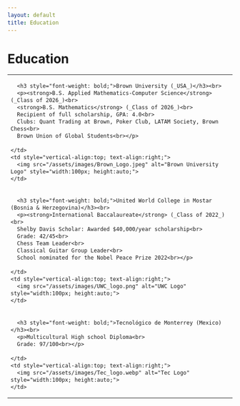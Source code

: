 ```yaml
---
layout: default
title: Education
---
```


# Education

<table style="width:100%;">
  <tr>
    <td style="vertical-align:top;">

      <h3 style="font-weight: bold;">Brown University (_USA_)</h3><br> 
      <p><strong>B.S. Applied Mathematics-Computer Science</strong> (_Class of 2026_)<br>
      <strong>B.S. Mathematics</strong> (_Class of 2026_)<br>
      Recipient of full scholarship, GPA: 4.0<br>
      Clubs: Quant Trading at Brown, Poker Club, LATAM Society, Brown Chess<br>
      Brown Union of Global Students<br></p>

    </td>
    <td style="vertical-align:top; text-align:right;">
      <img src="/assets/images/Brown_Logo.jpeg" alt="Brown University Logo" style="width:100px; height:auto;">
    </td>
  </tr>
  <tr>
    <td style="vertical-align:top;">
      
      <h3 style="font-weight: bold;">United World College in Mostar (Bosnia & Herzegovina)</h3><br> 
      <p><strong>International Baccalaureate</strong> (_Class of 2022_)<br>
      Shelby Davis Scholar: Awarded $40,000/year scholarship<br>
      Grade: 42/45<br>
      Chess Team Leader<br>
      Classical Guitar Group Leader<br>
      School nominated for the Nobel Peace Prize 2022<br></p>

    </td>
    <td style="vertical-align:top; text-align:right;">
      <img src="/assets/images/UWC_logo.png" alt="UWC Logo" style="width:100px; height:auto;">
    </td>
  </tr>
  <tr>
    <td style="vertical-align:top;">
      
      <h3 style="font-weight: bold;">Tecnológico de Monterrey (Mexico)</h3><br> 
      <p>Multicultural High school Diploma<br>
      Grade: 97/100<br></p>

    </td>
    <td style="vertical-align:top; text-align:right;">
      <img src="/assets/images/Tec_logo.webp" alt="Tec Logo" style="width:100px; height:auto;">
    </td>
  </tr>
</table>
